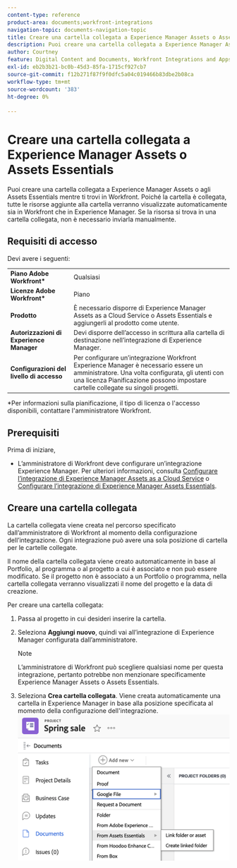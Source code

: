```yaml
---
content-type: reference
product-area: documents;workfront-integrations
navigation-topic: documents-navigation-topic
title: Creare una cartella collegata a Experience Manager Assets o Assets Essentials
description: Puoi creare una cartella collegata a Experience Manager Assets o agli Assets Essentials mentre ti trovi in Workfront.
author: Courtney
feature: Digital Content and Documents, Workfront Integrations and Apps
exl-id: eb2b3b21-bc0b-45d3-85fa-1715cf927cb7
source-git-commit: f12b271f87f9f0dfc5a04c019466b83dbe2b08ca
workflow-type: tm+mt
source-wordcount: '383'
ht-degree: 0%

---
```


# Creare una cartella collegata a Experience Manager Assets o Assets Essentials

Puoi creare una cartella collegata a Experience Manager Assets o agli Assets Essentials mentre ti trovi in Workfront. Poiché la cartella è collegata, tutte le risorse aggiunte alla cartella verranno visualizzate automaticamente sia in Workfront che in Experience Manager. Se la risorsa si trova in una cartella collegata, non è necessario inviarla manualmente.


## Requisiti di accesso

Devi avere i seguenti:

<table>
  <tr>
   <td><strong>Piano Adobe Workfront*</strong>
   </td>
   <td>Qualsiasi
   </td>
  </tr>
  <tr>
   <td><strong>Licenze Adobe Workfront*</strong>
   </td>
   <td>Piano
   </td>
  </tr>
  <tr>
   <td><strong>Prodotto</strong>
   </td>
   <td>È necessario disporre di Experience Manager Assets as a Cloud Service o Assets Essentials e aggiungerli al prodotto come utente.
   </td>
  </tr>
  <tr>
   <td><strong>Autorizzazioni di Experience Manager</strong>
   </td>
   <td>Devi disporre dell’accesso in scrittura alla cartella di destinazione nell’integrazione di Experience Manager.
   </td>
  </tr>
  <tr>
   <td><strong>Configurazioni del livello di accesso</strong>
   </td>
   <td>Per configurare un’integrazione Workfront Experience Manager è necessario essere un amministratore. Una volta configurata, gli utenti con una licenza Pianificazione possono impostare cartelle collegate su singoli progetti.
   </td>
  </tr>
</table>


*Per informazioni sulla pianificazione, il tipo di licenza o l&#39;accesso disponibili, contattare l&#39;amministratore Workfront.


## Prerequisiti

Prima di iniziare,

* L’amministratore di Workfront deve configurare un’integrazione Experience Manager. Per ulteriori informazioni, consulta [Configurare l’integrazione di Experience Manager Assets as a Cloud Service](/help/quicksilver/administration-and-setup/configure-integrations/configure-aacs-integration.md) o [Configurare l’integrazione di Experience Manager Assets Essentials](/help/quicksilver/documents/adobe-workfront-for-experience-manager-assets-essentials/setup-asset-essentials.md).


## Creare una cartella collegata

La cartella collegata viene creata nel percorso specificato dall’amministratore di Workfront al momento della configurazione dell’integrazione. Ogni integrazione può avere una sola posizione di cartella per le cartelle collegate.

Il nome della cartella collegata viene creato automaticamente in base al Portfolio, al programma o al progetto a cui è associato e non può essere modificato. Se il progetto non è associato a un Portfolio o programma, nella cartella collegata verranno visualizzati il nome del progetto e la data di creazione.

Per creare una cartella collegata:



1. Passa al progetto in cui desideri inserire la cartella.
1. Seleziona **Aggiungi nuovo**, quindi vai all’integrazione di Experience Manager configurata dall’amministratore.
   >[!NOTE]
   >
   >L’amministratore di Workfront può scegliere qualsiasi nome per questa integrazione, pertanto potrebbe non menzionare specificamente Experience Manager Assets o Assets Essentials.

1. Seleziona **Crea cartella collegata**. Viene creata automaticamente una cartella in Experience Manager in base alla posizione specificata al momento della configurazione dell&#39;integrazione.
   ![creare una cartella collegata](assets/linked-folder.png)
